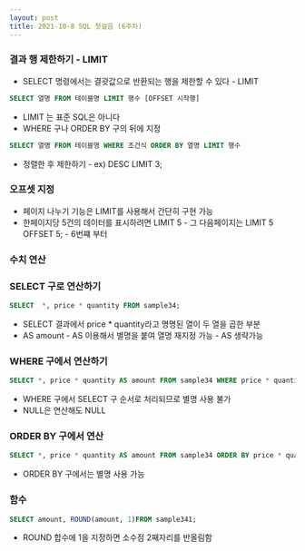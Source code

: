 ```yaml
---
layout: post
title: 2021-10-8 SQL 첫걸음 (6주차)
---
```


### 결과 행 제한하기 - LIMIT

- SELECT 명령에서는 결괏값으로 반환되는 행을 제한할 수 있다 - LIMIT

```sql
SELECT 열명 FROM 테이블명 LIMIT 행수 [OFFSET 시작행]
```

- LIMIT 는 표준 SQL은 아니다
- WHERE 구나 ORDER BY 구의 뒤에 지정

```sql
SELECT 열명 FROM 테이블명 WHERE 조건식 ORDER BY 열명 LIMIT 행수
```

- 정렬한 후 제한하기 - ex) DESC LIMIT 3;

### 오프셋 지정

- 페이지 나누기 기능은 LIMIT를 사용해서 간단히 구현 가능
- 한페이지당 5건의 데이터를 표시하려면 LIMIT 5 - 그 다음페이지는 LIMIT 5 OFFSET 5; - 6번쨰 부터

### 수치 연산

### SELECT 구로 연산하기

```sql
SELECT  *, price * quantity FROM sample34;
```

- SELECT 결과에서 price * quantity라고 명명된 열이 두 열을 곱한 부분
- AS amount - AS 이용해서 별명을 붙여 열명 재지정 가능 - AS 생략가능

### WHERE 구에서 연산하기

```sql
SELECT *, price * quantity AS amount FROM sample34 WHERE price * quantity >= 2000;
```

- WHERE 구에서 SELECT 구 순서로 처리되므로 별명 사용 불가
- NULL은 연산해도 NULL

### ORDER BY 구에서 연산

```sql
SELECT *, price * quantity AS amount FROM sample34 ORDER BY price * quantity DESC;
```

- ORDER BY 구에서는 별명 사용 가능

### 함수

```sql
SELECT amount, ROUND(amount, 1)FROM sample341;
```

- ROUND 합수에 1을 지정하면 소수점 2째자리를 반올림함